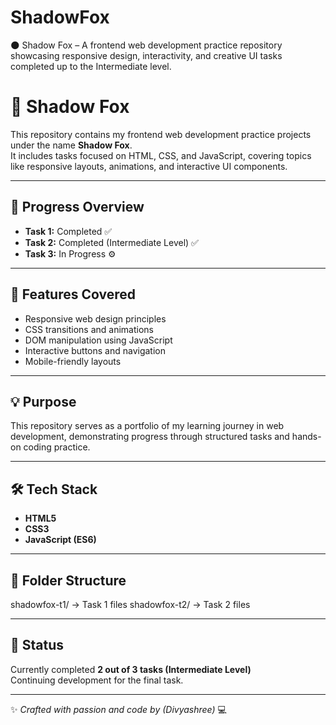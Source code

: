 # ShadowFox
🌑 Shadow Fox – A frontend web development practice repository showcasing responsive design, interactivity, and creative UI tasks completed up to the Intermediate level.

# 🦊 Shadow Fox

This repository contains my frontend web development practice projects under the name **Shadow Fox**.  
It includes tasks focused on HTML, CSS, and JavaScript, covering topics like responsive layouts, animations, and interactive UI components.

---

## 🚀 Progress Overview

- **Task 1:** Completed ✅  
- **Task 2:** Completed (Intermediate Level) ✅  
- **Task 3:** In Progress ⚙️  

---

## 🧩 Features Covered

- Responsive web design principles  
- CSS transitions and animations  
- DOM manipulation using JavaScript  
- Interactive buttons and navigation  
- Mobile-friendly layouts  

---

## 💡 Purpose

This repository serves as a portfolio of my learning journey in web development, demonstrating progress through structured tasks and hands-on coding practice.

---

## 🛠️ Tech Stack

- **HTML5**
- **CSS3**
- **JavaScript (ES6)**

---

## 📂 Folder Structure
shadowfox-t1/ → Task 1 files
shadowfox-t2/ → Task 2 files


---

## 📅 Status

Currently completed **2 out of 3 tasks (Intermediate Level)**  
Continuing development for the final task.

---

✨ *Crafted with passion and code by  (Divyashree)* 💻

